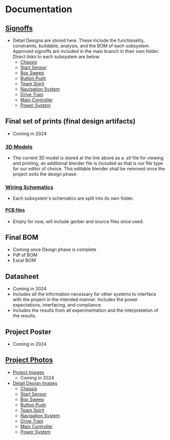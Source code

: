 # Documentation 
## [Signoffs](https://github.com/cebttu/CapstoneTeam1/tree/main/Documentation/Signoffs)
- Detail Designs are stored here. These include the functionality, constraints, buildable, analysis, and the BOM of each subsystem. Approved signoffs are included in the main branch in their own folder. Direct links to each subsystem are below.
  	- [Chassis]()
  	- [Start Sensor](https://github.com/cebttu/CapstoneTeam1/blob/main/Documentation/Signoffs/Start%20Sensor/Start_Sensor_Detail_Design.md)
	- [Box Sweep]()
 	- [Button Push]()
	- [Team Spirit]()
 	- [Navigation System]()
	- [Drive Train]()
	- [Main Controller]()
	- [Power System]()

## Final set of prints (final design artifacts)
- Coming in 2024


### [3D Models](https://github.com/cebttu/CapstoneTeam1/tree/main/Documentation/3D%20Models)
- The current 3D model is stored at the link above as a .stl file for viewing and printing, an additional blender file is included as that is our file type for our editor of choice. This editable blender shall be removed once the project exits the design phase. 


### [Wiring Schematics](https://github.com/cebttu/CapstoneTeam1/tree/main/Documentation/Electrical/Schematics)
- Each subsystem's schematics are split into its own folder.


#### [PCB files](https://github.com/cebttu/CapstoneTeam1/tree/main/Documentation/Electrical/PCB)
- Empty for now, will include gerber and source files once used.


## Final BOM
- Coming once Design phase is complete
- Pdf of BOM
- Excel BOM


## Datasheet 
- Coming in 2024
- Includes all the information necessary for other systems to interface with the project in the intended manner. Includes the power expectations, interfacing, and compliance.
- Includes the results from all experimentation and the interpretation of the results.

  
## Project Poster
- Coming in 2024


## [Project Photos](https://github.com/cebttu/CapstoneTeam1/tree/main/Documentation/Images)
- [Project Images]()
	- Coming in 2024
 - [Detail Design Images](https://github.com/cebttu/CapstoneTeam1/tree/main/Documentation/Images/Detail%20Design%20Images)
	- [Chassis]()
  	- [Start Sensor](https://github.com/cebttu/CapstoneTeam1/tree/main/Documentation/Images/Detail%20Design%20Images/Start%20Sensor)
	- [Box Sweep]()
 	- [Button Push]()
	- [Team Spirit]()
 	- [Navigation System]()
	- [Drive Train]()
	- [Main Controller]()
	- [Power System]()
